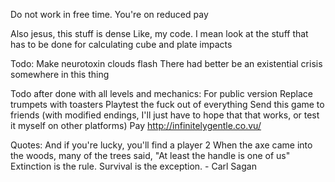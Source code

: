Do not work in free time. You're on reduced pay

Also jesus, this stuff is dense
Like, my code. I mean look at the stuff that has to be done for calculating cube and plate impacts

Todo: <!-- Comment means it's been completed -->
	<!-- MAKE MORE LEVELS -->
	<!-- Make textures working (then figure out hitboxes) -->
	<!-- Have a better way of loading texture images
		Shouldn't be a manual way of loading them. There's definitely a better way.
		Ie: an array of strings of each name of the image and file
		Can be assigned using javascript object ["property"] syntax -->
		<!-- Do this as well for backgrounds (when time comes) -->
	<!-- Fix the fucking levels where the player doesn't fit. That's just stupid.  -->
	<!-- Make reset be a universal function, instead of a local one for each level -->
	<!-- Do textures for:
		Background
			In hindsight, should be one of the last things done
			Custom orient each image to be fitted to the map
			...It's OK to reuse the same background image right
			Rework the naming system
			Already used:
				Tower
				99
				Shine
				I don't feel so well
				Enough to go by
				Mission Street
				Say Uncle
				Harbor
				Feather Moon
				Daughter
				Watershed
				Stephen's Cross
				Radio
				Recessional
				Whatever you Want
				Kansas
				Momentum
				Last Snowfall
				Between
				Atheist Xmas Carol
			Should use:
				Lullaby for a Stormy Night
				Hope on fire
				Homecoming
				Hymn of Axciom
				Goodnight New York -->
		<!-- Player -->
		<!-- Critter -->
		<!-- Bug -->
		<!-- Wall -->
		<!-- Ice Wall -->
			<!-- Within, will have to have way of loading textures for ice wall. Maybe blocks, internal for loop. Shouldn't be hard, force dimensions to always be multiples of ten? -->
		<!-- Bread -->
		<!-- Goal -->
			<!-- Bread castle? -->
		<!-- Borders (Have different textures for different blocks)
			Perhaps the floor could be a football field?
			In hindsight, I kinda like black boxes -->
		<!-- Numbers -->
		<!--0
			1
			2
			3
			4
			5
			6
			7
			8
			9 -->
		<!-- Key -->
		<!-- Door -->
		<!-- Cube -->
		<!-- Plate -->
		<!-- Field -->
			<!-- For fields, gonna change the way that they work, ie. -->
			<!-- Probably have a sort of laser field implemented (see concept art) -->
			<!-- This is where animation might actually come in. When fields are opened, I'll render an image of an open field, and when closed, I'll render an image of a closed field (and set its height to a much smaller value, so collision still works) -->
	<!-- Make hud parts work: -->
		<!-- Level -->
		<!-- Level count -->
		<!-- Keys -->
		<!-- Keys count -->
		<!-- Bread -->
		<!-- Bread count -->
		<!-- Code for loading those numbers -->
	<!-- Perhaps the hud could be set up in a way such that it won't rerender itself unless something's changed? If FPS is an issue I'll set that up. -->
	<!-- ^^ that's a really good idea -->
	<!-- Make it so on death the body stays there. -->
	Make neurotoxin clouds flash
	<!-- Make spikes (advantageous for level 16 and 13) -->
	<!-- Make quotes be loaded from each individual bread, as opposed to from a quotes array -->
	<!-- Make bugs that can fly up and down -->
	<!-- Implement no-jump walls that don't have to be fields -->
	<!-- Raise height of doors to 70 pixels. 
		Levels affected:
			6
			7
			8
			12 -->
	<!-- There's an interesting glitch with corners. Worth checking out  -->
	<!-- Goal shouldn't be activated until keypress, like jump.
		Better user feel that way -->
	<!-- Fields should electrocute people -->
	<!-- Render cube being held in direction of movement -->
	<!-- Reset level on death -->
	There had better be an existential crisis somewhere in this thing	
	<!-- Level information (ie name, optional paragraph) -->
		<!-- Updates title -->
		<!-- Updates paragraph about each level -->
			<!-- Add paragraphs to each level -->
		<!-- Updates paragraph about quote (after unlocking quote) -->
			<!-- Add paragraph about bread to each level -->
	<!-- Perhaps an innate reset function within each world level? -->
	<!-- Implement WASD support -->
	<!-- Perhaps make it so hit boxes don't necessarily have to line up with textures? -->
		<!-- Optional -->
	<!-- Redesign position/velocity calculation to be based off of time, not based on most recent animation frame
		See example from stim/sim, might be able to help. -->
	<!-- Perhaps put the entire world data object into its own file, just for simpler level design. 
		Make world.js purely for rendering
		Make entities.js purely for interactions (it's OK if this and world have some overlap)
		Make a new data.js purely for storing world data -->
	<!-- Perhaps all fields should have plates on both sides of them? For simplicity to the user -->
	<!-- Get rid of all the world[level].object.img properties -->
	<!-- Make fields work possible to work based on multiple pressure plates where only one has to be open -->
	<!-- Neuron Toxins -->
	<!-- Make goal.action() reset cubes, plates, keys, etc. (BUT NOT BREAD COUNT) -->
	<!-- More debug tools -->
	<!-- Implement quotes -->
	<!-- Implement snowman style banner announcements (useful for quotes given on picking up bread) -->
	<!-- Death animation -->
	<!-- Death counter for sure
		Try using cookies, ie
			document.cookie="username=John Smith; expires=Thu, 18 Dec 2013 12:00:00 UTC; path=/";
		Will have to test this with the server, as local file:// doesn't store cookies -->
	<!-- Loading bar -->
		<!-- Gonna have to be tested with putty on server, as file:// and local:// are way too fast to even see it -->
	<!-- ...Animations? -->
	<!-- Timer? -->
	<!-- Most recent quote? -->
		<!-- Perhaps a small paragraph at the bottom explaining it? I'd certainly like that for a few of them. -->

Todo after done with all levels and mechanics:
	<!-- MAKE SURE LEVELS ARE CLEAN -->
	<!-- Remove debug information (perhaps change it to console functionality?) -->
	For public version
		Replace trumpets with toasters
	Playtest the fuck out of everything
	Send this game to friends (with modified endings, I'll just have to hope that that works, or test it myself on other platforms)
	<!-- For shits and giggles in the future, I should make a gui/engine for building levels. Cause why not. -->
		<!-- FUCK YEA -->
	Pay http://infinitelygentle.co.vu/

Quotes:
	<!-- Listen with the intent to understand, not the intent to reply. -->
	<!-- People will forget what you said, people will forget what you did, but people will never forget how you made them feel. -->
	<!-- If you're going through hell, keep going. -->
	<!-- A person is defined not by how they treat their equals, but by how they treat their inferiors. -->
	<!-- You never know the truth, only a truth. -->
	<!-- The last hope of the damned is not for salvation. -->
	<!-- Beware the fury of a patient man -->
	<!-- War doesn't determine who is right, only who is left. -->
	<!-- Everyone is Player 1, and to them everyone else is an NPC -->
	And if you're lucky, you'll find a player 2
	<!-- Assumption is the mother of all fuckups -->
	When the axe came into the woods, many of the trees said, "At least the handle is one of us"
	Extinction is the rule. Survival is the exception. - Carl Sagan
	<!-- Confidence is quiet. Insecurities are loud. -->
	<!-- At the end of the game, the king and the pawn go back in the same box. -->
	<!-- Give a man a mask and he will show his true face.
		-Oscar Wilde -->
	<!-- "It is our choices that show us who we truly are, far more than our abilities." -->
	<!-- "A society grows great when old men plant trees whose shade they know they shall never sit in.” -->
	<!-- This too shall pass. -->
	<!-- "I read once that the Ancient Egyptians had fifty words for sand and the Eskimos had a hundred for snow. I wish I had a thousand words for love, but all that comes to mind is the way you move against me while you sleep.	And there are no words for that." -->
	<!-- First they laugh at you, then they ignore you, then they fight you, and then you win. Ghandi -->
	